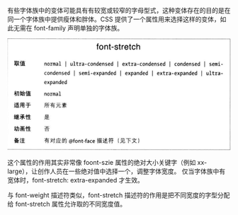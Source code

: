 有些字体族中的变体可能具有有较宽或较窄的字母型式，这种变体存在的目的是在同一个字体族中提供瘦体和胖体。CSS 提供了一个属性用来选择这样的变体，如此无需在 font-family 声明单独的字体族。

![](font-stretch.png)

这个属性的作用其实非常像 foont-szie 属性的绝对大小关键字（例如 xx-large），让创作人员在一些绝对值中选择一个，调整字体宽度。
仅当字体族中有宽体时，font-stretch: extra-expanded 才生效。

与 font-weight 描述符类似，font-stretch 描述符的作用是把不同宽度的字型分配给 font-stretch 属性允许取的不同宽度值。
